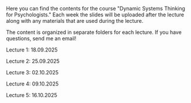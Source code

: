 Here you can find the contents for the course "Dynamic Systems Thinking for Psychologists."
Each week the slides will be uploaded after the lecture along with any materials that are used during the lecture.

The content is organized in separate folders for each lecture. If you have questions, send me an email!

Lecture 1: 18.09.2025

Lecture 2: 25.09.2025

Lecture 3: 02.10.2025

Lecture 4: 09.10.2025

Lecture 5: 16.10.2025
